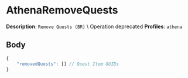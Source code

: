# AthenaRemoveQuests

**Description**: `Remove Quests (BR)` \ Operation deprecated
**Profiles**: `athena`

## Body

```js
{
    "removedQuests": [] // Quest Item GUIDs
}
```
